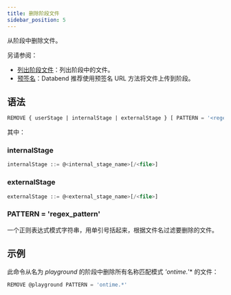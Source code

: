 ```yaml
---
title: 删除阶段文件
sidebar_position: 5
---
```


从阶段中删除文件。

另请参阅：

- [列出阶段文件](04-ddl-list-stage.md)：列出阶段中的文件。
- [预签名](presign.md)：Databend 推荐使用预签名 URL 方法将文件上传到阶段。

## 语法

```sql
REMOVE { userStage | internalStage | externalStage } [ PATTERN = '<regex_pattern>' ]
```
其中：

### internalStage

```sql
internalStage ::= @<internal_stage_name>[/<file>]
```

### externalStage

```sql
externalStage ::= @<external_stage_name>[/<file>]
```

### PATTERN = 'regex_pattern'

一个正则表达式模式字符串，用单引号括起来，根据文件名过滤要删除的文件。

## 示例

此命令从名为 *playground* 的阶段中删除所有名称匹配模式 *'ontime.*'* 的文件：

```sql
REMOVE @playground PATTERN = 'ontime.*'
```